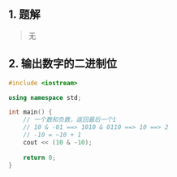## 1. 题解
> 无

## 2. 输出数字的二进制位
```c++
#include <iostream>

using namespace std;

int main() {
    // 一个数和负数，返回最后一个1
    // 10 & -01 ==> 1010 & 0110 ==> 10 ==> 2
    // -10 = ~10 + 1
    cout << (10 & -10);
    
    return 0;
}
```